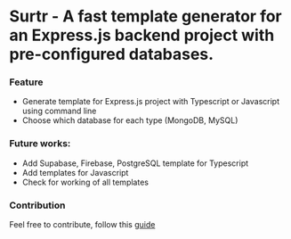 # Surtr - A fast template generator for an Express.js backend project with pre-configured databases.

### Feature

-   Generate template for Express.js project with Typescript or Javascript using command line
-   Choose which database for each type (MongoDB, MySQL)

### Future works:

-   Add Supabase, Firebase, PostgreSQL template for Typescript
-   Add templates for Javascript
-   Check for working of all templates

### Contribution

Feel free to contribute, follow this [guide](https://github.com/angular/angular/blob/main/CONTRIBUTING.md#commit)
